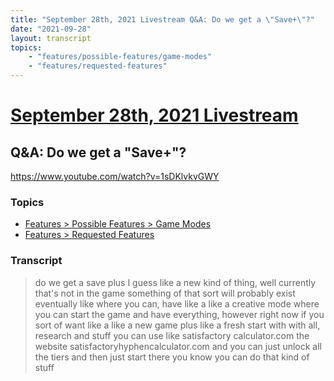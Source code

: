 ```yaml
---
title: "September 28th, 2021 Livestream Q&A: Do we get a \"Save+\"?"
date: "2021-09-28"
layout: transcript
topics:
    - "features/possible-features/game-modes"
    - "features/requested-features"
---
```

# [September 28th, 2021 Livestream](../2021-09-28.md)
## Q&A: Do we get a "Save+"?
https://www.youtube.com/watch?v=1sDKlvkvGWY

### Topics
* [Features > Possible Features > Game Modes](../topics/features/possible-features/game-modes.md)
* [Features > Requested Features](../topics/features/requested-features.md)

### Transcript

> do we get a save plus I guess like a new kind of thing, well currently that's not in the game something of that sort will probably exist eventually like where you can, have like a like a creative mode where you can start the game and have everything, however right now if you sort of want like a like a new game plus like a fresh start with with all, research and stuff you can use like satisfactory calculator.com the website satisfactoryhyphencalculator.com and you can just unlock all the tiers and then just start there you know you can do that kind of stuff
